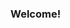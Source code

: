 ### Welcome!

<!--
**just-chris/just-chris** is a ✨ _special_ ✨ repository because its `README.md` (this file) appears on your GitHub profile.

So I'm Chris, I come from Poland and I'm a big nerd. 
I'm interested in anything computer-related. From electronics, through ASM, c++ and high-level languages to customizing operating systems and building servers.
I'm also a musican - I play electric guitar since mid 2020 and I'm in love with Alice In Chains.
I'm very aware of my code so I won't post anything not worth your time here.
You can reach me on discord -> Nathanael#6084.
Enjoy!

"A good programmer knows how to code in every language. Sadly there are no good programers here." ~ me in a conversation with https://github.com/bandithedoge.
-->

